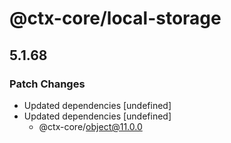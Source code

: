 # @ctx-core/local-storage

## 5.1.68
### Patch Changes

- Updated dependencies [undefined]
- Updated dependencies [undefined]
  - @ctx-core/object@11.0.0
